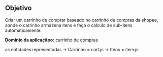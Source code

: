 ## Objetivo

Criar um carrinho de comprar baseado no carrinho de compras da shopee, aonde o carrinho armazena itens e faça o cálculo de sub-itens automaticamente.

**Dominio da aplicaçãpo:** carrinho de compras

as entidades representadas
-> Carrinho = cart.js
-> Itens = item.js